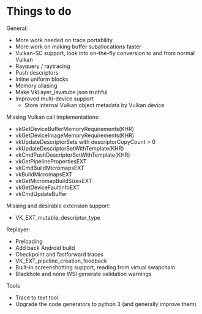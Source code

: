 Things to do
============

General:
* More work needed on trace portability
* More work on making buffer suballocations faster
* Vulkan-SC support, look into on-the-fly conversion to and from normal Vulkan
* Rayquery / raytracing
* Push descriptors
* Inline uniform blocks
* Memory aliasing
* Make VkLayer_lavatube.json truthful
* Improved multi-device support
	* Store internal Vulkan object metadata by Vulkan device

Missing Vulkan call implementations:
* vkGetDeviceBufferMemoryRequirements(KHR)
* vkGetDeviceImageMemoryRequirements(KHR)
* vkUpdateDescriptorSets with descriptorCopyCount > 0
* vkUpdateDescriptorSetWithTemplate(KHR)
* vkCmdPushDescriptorSetWithTemplate(KHR)
* vkGetPipelinePropertiesEXT
* vkCmdBuildMicromapsEXT
* vkBuildMicromapsEXT
* vkGetMicromapBuildSizesEXT
* vkGetDeviceFaultInfoEXT
* vkCmdUpdateBuffer

Missing and desirable extension support:
* VK_EXT_mutable_descriptor_type

Replayer:
* Preloading
* Add back Android build
* Checkpoint and fastforward traces
* VK_EXT_pipeline_creation_feedback
* Built-in screenshotting support, reading from virtual swapchain
* Blackhole and none WSI generate validation warnings

Tools
* Trace to text tool
* Upgrade the code generators to python 3 (and generally improve them)
